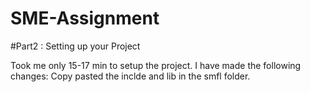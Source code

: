 # SME-Assignment

#Part2 : Setting up your Project

Took me only 15-17  min to setup the project. I have made the following changes: Copy pasted the inclde and lib in the smfl folder.



